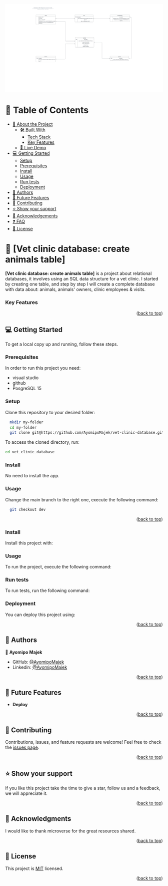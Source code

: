 <a name="readme-top"></a>
<!-- TABLE OF CONTENTS -->
<img src="./screenshots/Database ER diagram (crow's foot).jpeg" alt="Clinic diagram" width="1000px" />
<br>

</div>
<a name="readme-top"></a>

<!--
HOW TO USE:
This is an example of how you may give instructions on setting up your project locally.

Modify this file to match your project and remove sections that don't apply.

REQUIRED SECTIONS:
- Table of Contents
- About the Project
  - Built With
  - Live Demo
- Getting Started
- Authors
- Future Features
- Contributing
- Show your support
- Acknowledgements
- License

After you're finished please remove all the comments and instructions!
-->


<!-- TABLE OF CONTENTS -->

# 📗 Table of Contents

- [📖 About the Project](#about-project)
  - [🛠 Built With](#built-with)
    - [Tech Stack](#tech-stack)
    - [Key Features](#key-features)
  - [🚀 Live Demo](#live-demo)
- [💻 Getting Started](#getting-started)
  - [Setup](#setup)
  - [Prerequisites](#prerequisites)
  - [Install](#install)
  - [Usage](#usage)
  - [Run tests](#run-tests)
  - [Deployment](#triangular_flag_on_post-deployment)
- [👥 Authors](#authors)
- [🔭 Future Features](#future-features)
- [🤝 Contributing](#contributing)
- [⭐️ Show your support](#support)
- [🙏 Acknowledgements](#acknowledgements)
- [❓ FAQ](#faq)
- [📝 License](#license)

<!-- PROJECT DESCRIPTION -->

# 📖 [Vet clinic database: create animals table] <a name="about-project"></a>

**[Vet clinic database: create animals table]** is a project about relational databases, it involves using an SQL data structure for a vet clinic. I started by creating one table, and step by step I will create a complete database with data about: animals, animals' owners, clinic employees & visits.

<!-- Features -->

### Key Features <a name="key-features"></a>

<p align="right">(<a href="#readme-top">back to top</a>)</p>


<!-- GETTING STARTED -->

## 💻 Getting Started <a name="getting-started"></a>

To get a local copy up and running, follow these steps.

### Prerequisites

In order to run this project you need:

- visual studio
- github
- PosgreSQL 15

### Setup

Clone this repository to your desired folder:

```sh
  mkdir my-folder
  cd my-folder
  git clone git@https://github.com/AyomipoMajek/vet-clinic-database.git
```

 To access the cloned directory, run:

 ```sh
 cd vet_clinic_database
 ```

### Install

No need to install the app.

### Usage

Change the main branch to the right one, execute the following command:

```sh
  git checkout dev
```

<p align="right">(<a href="#readme-top">back to top</a>)</p>


<!--
Example commands:

```sh
  cd my-folder
  git clone git@github.com:myaccount/my-project.git
```
--->

### Install

Install this project with:

<!--
Example command:

```sh
  cd my-project
  gem install
```
--->

### Usage

To run the project, execute the following command:

<!--
Example command:

```sh
  rails server
```
--->

### Run tests

To run tests, run the following command:

<!--
Example command:

```sh
  bin/rails test test/models/article_test.rb
```
--->

### Deployment

You can deploy this project using:

<!--
Example:

```sh

```
 -->

<p align="right">(<a href="#readme-top">back to top</a>)</p>

<!-- AUTHORS -->

## 👥 Authors <a name="authors"></a>

👤 **Ayomipo Majek**

- GitHub: [@AyomipoMajek](https://github.com/AyomipoMajek)
- Linkedin: [@AyomipoMajek](https://www.linkedin.com/in/ayomipomajek/)

<p align="right">(<a href="#readme-top">back to top</a>)</p>

## 🔭 Future  Features <a name="future-features"></a>

- **Deploy**

<p align="right">(<a href="#readme-top">back to top</a>)</p>


<!-- CONTRIBUTING -->

## 🤝 Contributing <a name="contributing"></a>

Contributions, issues, and feature requests are welcome!
Feel free to check the [issues page](https://github.com/AyomipoMajek/react-capstone/issues).

<p align="right">(<a href="#readme-top">back to top</a>)</p>

<!-- SUPPORT -->

## ⭐️ Show your support <a name="support"></a>

If you like this project take the time to give a star, follow us and a feedback, we will appreciate it.

<p align="right">(<a href="#readme-top">back to top</a>)</p>

<!-- ACKNOWLEDGEMENTS -->

## 🙏 Acknowledgments <a name="acknowledgements"></a>

I would like to thank microverse for the great resources shared.

<p align="right">(<a href="#readme-top">back to top</a>)</p>


<!-- LICENSE -->

## 📝 License <a name="license"></a>

This project is [MIT](MIT.md) licensed.

<p align="right">(<a href="#readme-top">back to top</a>)</p>